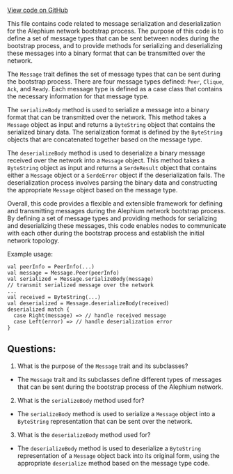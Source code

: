 [View code on GitHub](https://github.com/alephium/alephium/flow/src/main/scala/org/alephium/flow/network/bootstrap/Message.scala)

This file contains code related to message serialization and deserialization for the Alephium network bootstrap process. The purpose of this code is to define a set of message types that can be sent between nodes during the bootstrap process, and to provide methods for serializing and deserializing these messages into a binary format that can be transmitted over the network.

The `Message` trait defines the set of message types that can be sent during the bootstrap process. There are four message types defined: `Peer`, `Clique`, `Ack`, and `Ready`. Each message type is defined as a case class that contains the necessary information for that message type.

The `serializeBody` method is used to serialize a message into a binary format that can be transmitted over the network. This method takes a `Message` object as input and returns a `ByteString` object that contains the serialized binary data. The serialization format is defined by the `ByteString` objects that are concatenated together based on the message type.

The `deserializeBody` method is used to deserialize a binary message received over the network into a `Message` object. This method takes a `ByteString` object as input and returns a `SerdeResult` object that contains either a `Message` object or a `SerdeError` object if the deserialization fails. The deserialization process involves parsing the binary data and constructing the appropriate `Message` object based on the message type.

Overall, this code provides a flexible and extensible framework for defining and transmitting messages during the Alephium network bootstrap process. By defining a set of message types and providing methods for serializing and deserializing these messages, this code enables nodes to communicate with each other during the bootstrap process and establish the initial network topology. 

Example usage:

```
val peerInfo = PeerInfo(...)
val message = Message.Peer(peerInfo)
val serialized = Message.serializeBody(message)
// transmit serialized message over the network
...
val received = ByteString(...)
val deserialized = Message.deserializeBody(received)
deserialized match {
  case Right(message) => // handle received message
  case Left(error) => // handle deserialization error
}
```
## Questions: 
 1. What is the purpose of the `Message` trait and its subclasses?
- The `Message` trait and its subclasses define different types of messages that can be sent during the bootstrap process of the Alephium network.

2. What is the `serializeBody` method used for?
- The `serializeBody` method is used to serialize a `Message` object into a `ByteString` representation that can be sent over the network.

3. What is the `deserializeBody` method used for?
- The `deserializeBody` method is used to deserialize a `ByteString` representation of a `Message` object back into its original form, using the appropriate `deserialize` method based on the message type code.